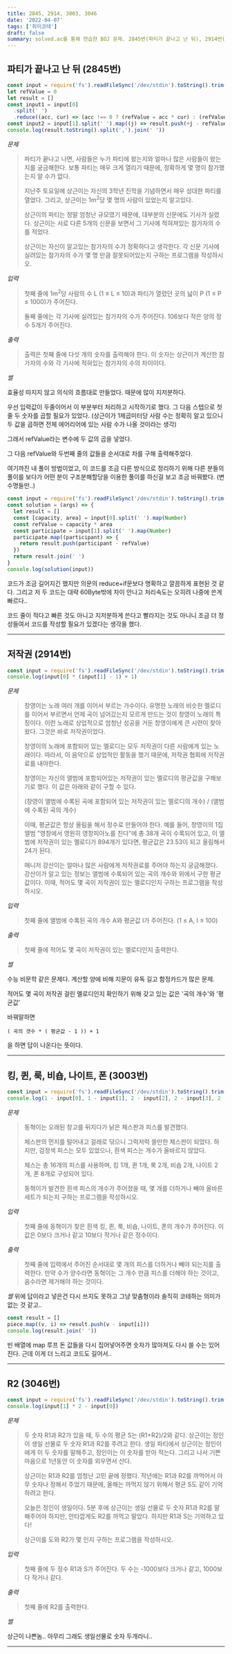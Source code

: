 ```yaml
---
title: 2845, 2914, 3003, 3046
date: '2022-04-07'
tags: ['취미코테']
draft: false
summary: solved.ac를 통해 연습한 BOJ 문제. 2845번(파티가 끝나고 난 뒤), 2914번(저작권), 3003번(킹, 퀸, 룩, 비숍, 나이트, 폰), 3046번(R2)
---
```


## 파티가 끝나고 난 뒤 (2845번)

```js
const input = require('fs').readFileSync('/dev/stdin').toString().trim().split('\n')
let refValue = 0
let result = []
const input1 = input[0]
  .split(' ')
  .reduce((acc, cur) => (acc !== 0 ? (refValue = acc * cur) : (refValue = cur)))
const input2 = input[1].split(' ').map((j) => result.push(+j - refValue))
console.log(result.toString().split(',').join(' '))
```

_문제_

> 파티가 끝나고 나면, 사람들은 누가 파티에 왔는지와 얼마나 많은 사람들이 왔는지를 궁금해한다. 보통 파티는 매우 크게 열리기 때문에, 정확하게 몇 명이 참가했는지 알 수가 없다.
>
> 지난주 토요일에 상근이는 자신의 3학년 진학을 기념하면서 매우 성대한 파티를 열었다. 그리고, 상근이는 1m<sup>2</sup>당 몇 명의 사람이 있었는지 알고있다.
>
> 상근이의 파티는 정말 엄청난 규모였기 때문에, 대부분의 신문에도 기사가 실렸다. 상근이는 서로 다른 5개의 신문을 보면서 그 기사에 적혀져있는 참가자의 수를 적었다.
>
> 상근이는 자신이 알고있는 참가자의 수가 정확하다고 생각한다. 각 신문 기사에 실려있는 참가자의 수가 몇 명 만큼 잘못되어있는지 구하는 프로그램을 작성하시오.

_입력_

> 첫째 줄에 1m<sup>2</sup>당 사람의 수 L (1 ≤ L ≤ 10)과 파티가 열렸던 곳의 넓이 P (1 ≤ P ≤ 1000)가 주어진다.
>
> 둘째 줄에는 각 기사에 실려있는 참가자의 수가 주어진다. 106보다 작은 양의 정수 5개가 주어진다.

_출력_

> 출력은 첫째 줄에 다섯 개의 숫자를 출력해야 한다. 이 숫자는 상근이가 계산한 참가자의 수와 각 기사에 적혀있는 참가자의 수의 차이이다.

_썰_

효율성 따지지 않고 의식의 흐름대로 만들었다.
때문에 많이 지저분하다.

우선 입력값이 두줄이어서 이 부분부터 처리하고 시작하기로 했다.
그 다음 스텝으로 첫줄 두 숫자를 곱할 필요가 있었다. (상근이가 1제곱미터당 사람 수는 정확히 알고 있으니 두 값을 곱하면 전체 에어리어에 있는 사람 수가 나올 것이라는 생각)

그래서 refValue라는 변수에 두 값의 곱을 넣었다.

그 다음 refValue와 두번째 줄의 값들을 순서대로 차를 구해 출력해주었다.

여기까진 내 풀이 방법이었고, 이 코드를 조금 다른 방식으로 정리하기 위해 다른 분들의 풀이를 보다가 어떤 분이 구조분해할당을 이용한 풀이를 하신걸 보고 조금 바꿔봤다. (변수명들만..)

```js
const input = require('fs').readFileSync('/dev/stdin').toString().trim().split('\n')
const solution = (args) => {
  let result = []
  const [capacity, area] = input[0].split(' ').map(Number)
  const refValue = capacity * area
  const participate = input[1].split(' ').map(Number)
  participate.map((participant) => {
    return result.push(participant - refValue)
  })
  return result.join(' ')
}
console.log(solution(input))
```

코드가 조금 길어지긴 했지만 의문의 reduce+if문보다 명확하고 깔끔하게 표현된 것 같다.
그리고 저 두 코드는 대략 60Byte밖에 차이 안나고 처리속도는 오히려 나중에 쓴게 빠르다..

코드 줄이 적다고 빠른 것도 아니고 지저분하게 쓴다고 빨라지는 것도 아니니 조금 더 정성들여서 코드를 작성할 필요가 있겠다는 생각을 했다.

---

## 저작권 (2914번)

```js
const input = require('fs').readFileSync('/dev/stdin').toString().trim().split(' ').map(Number)
console.log(input[0] * (input[1] - 1) + 1)
```

_문제_

> 창영이는 노래 여러 개를 이어서 부르는 가수이다. 유명한 노래의 비슷한 멜로디를 이어서 부르면서 언제 곡이 넘어갔는지 모르게 만드는 것이 창영이 노래의 특징이다. 이런 노래로 상업적으로 엄청난 성공을 거둔 창영이에게 큰 시련이 찾아왔다. 그것은 바로 저작권이었다.
>
> 창영이의 노래에 포함되어 있는 멜로디는 모두 저작권이 다른 사람에게 있는 노래이다. 따라서, 이 음악으로 상업적인 활동을 했기 때문에, 저작권 협회에 저작권료를 내야한다.
>
> 창영이는 자신의 앨범에 포함되어있는 저작권이 있는 멜로디의 평균값을 구해보기로 했다. 이 값은 아래와 같이 구할 수 있다.
>
> (창영이 앨범에 수록된 곡에 포함되어 있는 저작권이 있는 멜로디의 개수) / (앨범에 수록된 곡의 개수)
>
> 이때, 평균값은 항상 올림을 해서 정수로 만들어야 한다. 예를 들어, 창영이의 1집 앨범 "영창에서 영원히 영창피아노를 친다"에 총 38개 곡이 수록되어 있고, 이 앨범에 저작권이 있는 멜로디가 894개가 있다면, 평균값은 23.53이 되고 올림해서 24가 된다.
>
> 매니저 강산이는 얼마나 많은 사람에게 저작권료를 주어야 하는지 궁금해졌다. 강산이가 알고 있는 정보는 앨범에 수록되어 있는 곡의 개수와 위에서 구한 평균값이다. 이때, 적어도 몇 곡이 저작권이 있는 멜로디인지 구하는 프로그램을 작성하시오.

_입력_

> 첫째 줄에 앨범에 수록된 곡의 개수 A와 평균값 I가 주어진다. (1 ≤ A, I ≤ 100)

_출력_

> 첫째 줄에 적어도 몇 곡이 저작권이 있는 멜로디인지 출력한다.

_썰_

수능 비문학 같은 문제다.
계산할 양에 비해 지문이 유독 길고 함정카드가 많은 문제.

적어도 몇 곡이 저작권 걸린 멜로디인지 확인하기 위해 갖고 있는 값은 '곡의 개수'와 '평균값'

바꿔말하면

```plain
( 곡의 갯수 * ( 평균값 - 1 )) + 1
```

을 하면 답이 나온다는 뜻이다.

---

## 킹, 퀸, 룩, 비숍, 나이트, 폰 (3003번)

```js
const input = require('fs').readFileSync('/dev/stdin').toString().trim().split(' ').map(Number)
console.log(1 - input[0], 1 - input[1], 2 - input[2], 2 - input[3], 2 - input[4], 8 - input[5])
```

_문제_

> 동혁이는 오래된 창고를 뒤지다가 낡은 체스판과 피스를 발견했다.
>
> 체스판의 먼지를 털어내고 걸레로 닦으니 그럭저럭 쓸만한 체스판이 되었다. 하지만, 검정색 피스는 모두 있었으나, 흰색 피스는 개수가 올바르지 않았다.
>
> 체스는 총 16개의 피스를 사용하며, 킹 1개, 퀸 1개, 룩 2개, 비숍 2개, 나이트 2개, 폰 8개로 구성되어 있다.
>
> 동혁이가 발견한 흰색 피스의 개수가 주어졌을 때, 몇 개를 더하거나 빼야 올바른 세트가 되는지 구하는 프로그램을 작성하시오.

_입력_

> 첫째 줄에 동혁이가 찾은 흰색 킹, 퀸, 룩, 비숍, 나이트, 폰의 개수가 주어진다. 이 값은 0보다 크거나 같고 10보다 작거나 같은 정수이다.

_출력_

> 첫째 줄에 입력에서 주어진 순서대로 몇 개의 피스를 더하거나 빼야 되는지를 출력한다. 만약 수가 양수라면 동혁이는 그 개수 만큼 피스를 더해야 하는 것이고, 음수라면 제거해야 하는 것이다.

_썰_
위에 답이라고 넣은건 다시 쓰지도 못하고 그냥 맞춤형이라 솔직히 코테하는 의미가 없는 것 같고..

```js
const result = []
piece.map((v, i) => result.push(v - input[i]))
console.log(result.join(' '))
```

빈 배열에 map 루프 돈 값들을 다시 집어넣어주면 숫자가 많아져도 다시 쓸 수는 있어진다. 근데 이게 더 느리고 코드도 길어서..

---

## R2 (3046번)

```js
const input = require('fs').readFileSync('/dev/stdin').toString().trim().split(' ')
console.log(input[1] * 2 - input[0])
```

_문제_

> 두 숫자 R1과 R2가 있을 때, 두 수의 평균 S는 (R1+R2)/2와 같다. 상근이는 정인이 생일 선물로 두 숫자 R1과 R2를 주려고 한다. 생일 파티에서 상근이는 정인이에게 이 두 숫자를 말해주고, 정인이는 이 숫자를 받아 적는다. 그리고 나서 기쁜 마음으로 1년동안 이 숫자를 외우면서 산다.
>
> 상근이는 R1과 R2를 엄청난 고민 끝에 정했다. 작년에는 R1과 R2를 까먹어서 아무 숫자나 정해서 주었기 때문에, 올해는 까먹지 않기 위해서 평균 S도 같이 기억하려고 한다.
>
> 오늘은 정인이 생일이다. 5분 후에 상근이는 생일 선물로 두 숫자 R1과 R2를 말해주어야 하지만, 안타깝게도 R2를 까먹고 말았다. 하지만 R1과 S는 기억하고 있다!
>
> 상근이를 도와 R2가 몇 인지 구하는 프로그램을 작성하시오.

_입력_

> 첫째 줄에 두 정수 R1과 S가 주어진다. 두 수는 -1000보다 크거나 같고, 1000보다 작거나 같다.

_출력_

> 첫째 줄에 R2를 출력한다.

_썰_

상근이 나쁜놈..
아무리 그래도 생일선물로 숫자 두개라니..

---
